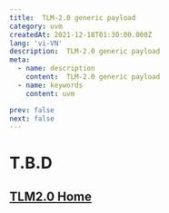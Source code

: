 ```yaml
---
title:  TLM-2.0 generic payload
category: uvm
createdAt: 2021-12-18T01:30:00.000Z
lang: 'vi-VN'
description:  TLM-2.0 generic payload
meta:
  - name: description
    content:  TLM-2.0 generic payload
  - name: keywords
    content: uvm

prev: false
next: false
---
```


# T.B.D

## [TLM2.0 Home](/danh-muc/tlm2.md)

